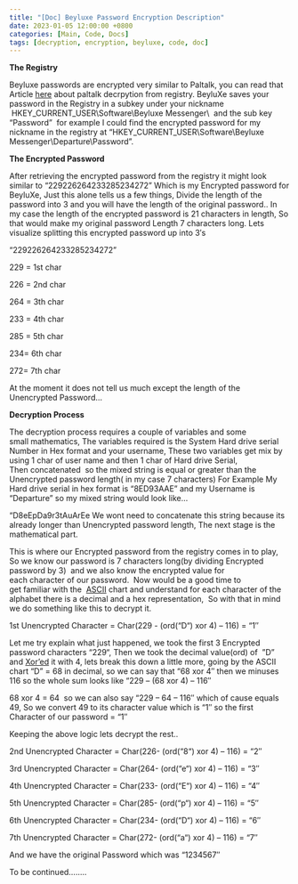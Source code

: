 ```yaml
---
title: "[Doc] Beyluxe Password Encryption Description"
date: 2023-01-05 12:00:00 +0800
categories: [Main, Code, Docs]
tags: [decryption, encryption, beyluxe, code, doc]
---
```


**The Registry**

Beyluxe passwords are encrypted very similar to Paltalk, you can read that Article [here](https://web.archive.org/web/20130131043054/http://www.cheesydoodle.com/?p=27) about paltalk decrpytion from registry. BeyluXe saves your password in the Registry in a subkey under your nickname  HKEY_CURRENT_USER\Software\Beyluxe Messenger\  and the sub key “Password”  for example I could find the encrypted password for my nickname in the registry at “HKEY_CURRENT_USER\Software\Beyluxe Messenger\Departure\Password”.

**The Encrypted Password**

After retrieving the encrypted password from the registry it might look similar to “229226264233285234272” Which is my Encrypted password for BeyluXe, Just this alone tells us a few things, Divide the length of the password into 3 and you will have the length of the original password.. In my case the length of the encrypted password is 21 characters in length, So that would make my original password Length 7 characters long. Lets visualize splitting this encrypted password up into 3′s

“229226264233285234272”

229 = 1st char

226 = 2nd char

264 = 3th char

233 = 4th char

285 = 5th char

234= 6th char

272= 7th char

At the moment it does not tell us much except the length of the Unencrypted Password…

**Decryption Process**

The decryption process requires a couple of variables and some small mathematics, The variables required is the System Hard drive serial Number in Hex format and your username, These two variables get mix by using 1 char of user name and then 1 char of Hard drive Serial, Then concatenated  so the mixed string is equal or greater than the Unencrypted password length( in my case 7 characters) For Example My Hard drive serial in hex format is “8ED93AAE” and my Username is “Departure” so my mixed string would look like…

“D8eEpDa9r3tAuArEe We wont need to concatenate this string because its already longer than Unencrypted password length, The next stage is the mathematical part.

This is where our Encrypted password from the registry comes in to play, So we know our password is 7 characters long(by dividing Encrypted password by 3)  and we also know the encrypted value for each character of our password.  Now would be a good time to get familiar with the  [ASCII](https://web.archive.org/web/20130131043054/http://www.asciitable.com/) chart and understand for each character of the alphabet there is a decimal and a hex representation,  So with that in mind we do something like this to decrypt it.

1st Unencrypted Character = Char(229 - (ord(“D“) xor 4) – 116) = “1″

Let me try explain what just happened, we took the first 3 Encrypted password characters “229“, Then we took the decimal value(ord) of  ”D” and [Xor’ed](https://web.archive.org/web/20130131043054/http://en.wikipedia.org/wiki/XOR) it with 4, lets break this down a little more, going by the ASCII chart “D” = 68 in decimal, so we can say that “68 xor 4″ then we minuses 116 so the whole sum looks like “229 – (68 xor 4) – 116″

68 xor 4 = 64  so we can also say “229 – 64 – 116″ which of cause equals 49, So we convert 49 to its character value which is “1″ so the first Character of our password = “1″

Keeping the above logic lets decrypt the rest..

2nd Unencrypted Character = Char(226- (ord(“8“) xor 4) – 116) = “2″

3rd Unencrypted Character = Char(264- (ord(“e“) xor 4) – 116) = “3″

4th Unencrypted Character = Char(233- (ord(“E“) xor 4) – 116) = “4″

5th Unencrypted Character = Char(285- (ord(“p“) xor 4) – 116) = “5″

6th Unencrypted Character = Char(234- (ord(“D“) xor 4) – 116) = “6″

7th Unencrypted Character = Char(272- (ord(“a“) xor 4) – 116) = “7″

And we have the original Password which was “1234567″

To be continued……..
